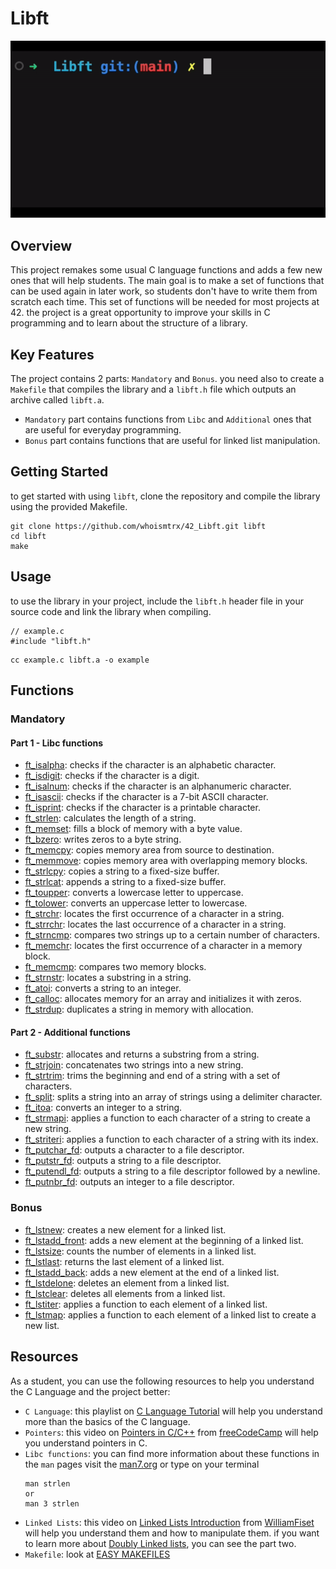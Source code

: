 # Libft

![](https://github.com/whoismtrx/42_Libft/blob/main/Libft.gif)

## Overview

This project remakes some usual C language functions and adds a few new ones that will help students. The main goal is to make a set of functions that can be used again in later work, so students don't have to write them from scratch each time. This set of functions will be needed for most projects at 42. the project is a great opportunity to improve your skills in C programming and to learn about the structure of a library.

## Key Features

The project contains 2 parts: `Mandatory` and `Bonus`. you need also to create a `Makefile` that compiles the library and a `libft.h` file which outputs an archive called `libft.a`.
- `Mandatory` part contains functions from `Libc` and `Additional` ones that are useful for everyday programming.
- `Bonus` part contains functions that are useful for linked list manipulation.

## Getting Started

to get started with using `libft`, clone the repository and compile the library using the provided Makefile.
```
git clone https://github.com/whoismtrx/42_Libft.git libft
cd libft
make
```

## Usage

to use the library in your project, include the `libft.h` header file in your source code and link the library when compiling.
```
// example.c
#include "libft.h"
```
```
cc example.c libft.a -o example
```

## Functions

### Mandatory

#### Part 1 - Libc functions

- [ft_isalpha](https://github.com/whoismtrx/42_Libft/blob/main/sources/ft_isalpha.c): checks if the character is an alphabetic character.
- [ft_isdigit](https://github.com/whoismtrx/42_Libft/blob/main/sources/ft_isdigit.c): checks if the character is a digit.
- [ft_isalnum](https://github.com/whoismtrx/42_Libft/blob/main/sources/ft_isalnum.c): checks if the character is an alphanumeric character.
- [ft_isascii](https://github.com/whoismtrx/42_Libft/blob/main/sources/ft_isascii.c): checks if the character is a 7-bit ASCII character.
- [ft_isprint](https://github.com/whoismtrx/42_Libft/blob/main/sources/ft_isprint.c): checks if the character is a printable character.
- [ft_strlen](https://github.com/whoismtrx/42_Libft/blob/main/sources/ft_strlen.c): calculates the length of a string.
- [ft_memset](https://github.com/whoismtrx/42_Libft/blob/main/sources/ft_memset.c): fills a block of memory with a byte value.
- [ft_bzero](https://github.com/whoismtrx/42_Libft/blob/main/sources/ft_bzero.c): writes zeros to a byte string.
- [ft_memcpy](https://github.com/whoismtrx/42_Libft/blob/main/sources/ft_memcpy.c): copies memory area from source to destination.
- [ft_memmove](https://github.com/whoismtrx/42_Libft/blob/main/sources/ft_memmove.c): copies memory area with overlapping memory blocks.
- [ft_strlcpy](https://github.com/whoismtrx/42_Libft/blob/main/sources/ft_strlcpy.c): copies a string to a fixed-size buffer.
- [ft_strlcat](https://github.com/whoismtrx/42_Libft/blob/main/sources/ft_strlcat.c): appends a string to a fixed-size buffer.
- [ft_toupper](https://github.com/whoismtrx/42_Libft/blob/main/sources/ft_toupper.c): converts a lowercase letter to uppercase.
- [ft_tolower](https://github.com/whoismtrx/42_Libft/blob/main/sources/ft_tolower.c): converts an uppercase letter to lowercase.
- [ft_strchr](https://github.com/whoismtrx/42_Libft/blob/main/sources/ft_strchr.c): locates the first occurrence of a character in a string.
- [ft_strrchr](https://github.com/whoismtrx/42_Libft/blob/main/sources/ft_strrchr.c): locates the last occurrence of a character in a string.
- [ft_strncmp](https://github.com/whoismtrx/42_Libft/blob/main/sources/ft_strncmp.c): compares two strings up to a certain number of characters.
- [ft_memchr](https://github.com/whoismtrx/42_Libft/blob/main/sources/ft_memchr.c): locates the first occurrence of a character in a memory block.
- [ft_memcmp](https://github.com/whoismtrx/42_Libft/blob/main/sources/ft_memcmp.c): compares two memory blocks.
- [ft_strnstr](https://github.com/whoismtrx/42_Libft/blob/main/sources/ft_strnstr.c): locates a substring in a string.
- [ft_atoi](https://github.com/whoismtrx/42_Libft/blob/main/sources/ft_atoi.c): converts a string to an integer.
- [ft_calloc](https://github.com/whoismtrx/42_Libft/blob/main/sources/ft_calloc.c): allocates memory for an array and initializes it with zeros.
- [ft_strdup](https://github.com/whoismtrx/42_Libft/blob/main/sources/ft_strdup.c): duplicates a string in memory with allocation.

#### Part 2 - Additional functions

- [ft_substr](https://github.com/whoismtrx/42_Libft/blob/main/sources/ft_substr.c): allocates and returns a substring from a string.
- [ft_strjoin](https://github.com/whoismtrx/42_Libft/blob/main/sources/ft_strjoin.c): concatenates two strings into a new string.
- [ft_strtrim](https://github.com/whoismtrx/42_Libft/blob/main/sources/ft_strtrim.c): trims the beginning and end of a string with a set of characters.
- [ft_split](https://github.com/whoismtrx/42_Libft/blob/main/sources/ft_split.c): splits a string into an array of strings using a delimiter character.
- [ft_itoa](https://github.com/whoismtrx/42_Libft/blob/main/sources/ft_itoa.c): converts an integer to a string.
- [ft_strmapi](https://github.com/whoismtrx/42_Libft/blob/main/sources/ft_strmapi.c): applies a function to each character of a string to create a new string.
- [ft_striteri](https://github.com/whoismtrx/42_Libft/blob/main/sources/ft_striteri.c): applies a function to each character of a string with its index.
- [ft_putchar_fd](https://github.com/whoismtrx/42_Libft/blob/main/sources/ft_putchar_fd.c): outputs a character to a file descriptor.
- [ft_putstr_fd](https://github.com/whoismtrx/42_Libft/blob/main/sources/ft_putstr_fd.c): outputs a string to a file descriptor.
- [ft_putendl_fd](https://github.com/whoismtrx/42_Libft/blob/main/sources/ft_putendl_fd.c): outputs a string to a file descriptor followed by a newline.
- [ft_putnbr_fd](https://github.com/whoismtrx/42_Libft/blob/main/sources/ft_putnbr_fd.c): outputs an integer to a file descriptor.

### Bonus

- [ft_lstnew](https://github.com/whoismtrx/42_Libft/blob/main/sources/ft_lstnew.c): creates a new element for a linked list.
- [ft_lstadd_front](https://github.com/whoismtrx/42_Libft/blob/main/sources/ft_lstadd_front.c): adds a new element at the beginning of a linked list.
- [ft_lstsize](https://github.com/whoismtrx/42_Libft/blob/main/sources/ft_lstsize.c): counts the number of elements in a linked list.
- [ft_lstlast](https://github.com/whoismtrx/42_Libft/blob/main/sources/ft_lstlast.c): returns the last element of a linked list.
- [ft_lstadd_back](https://github.com/whoismtrx/42_Libft/blob/main/sources/ft_lstadd_back.c): adds a new element at the end of a linked list.
- [ft_lstdelone](https://github.com/whoismtrx/42_Libft/blob/main/sources/ft_lstdelone.c): deletes an element from a linked list.
- [ft_lstclear](https://github.com/whoismtrx/42_Libft/blob/main/sources/ft_lstclear.c): deletes all elements from a linked list.
- [ft_lstiter](https://github.com/whoismtrx/42_Libft/blob/main/sources/ft_lstiter.c): applies a function to each element of a linked list.
- [ft_lstmap](https://github.com/whoismtrx/42_Libft/blob/main/sources/ft_lstmap.c): applies a function to each element of a linked list to create a new list.

## Resources

As a student, you can use the following resources to help you understand the C Language and the project better:
- `C Language`: this playlist on [C Language Tutorial](https://www.youtube.com/watch?v=si-KFFOW2gw&list=PLVlQHNRLflP8IGz6OXwlV_lgHgc72aXlh&index=3&ab_channel=NareshiTechnologies) will help you understand more than the basics of the C language.
- `Pointers`: this video on [Pointers in C/C++](https://www.youtube.com/watch?v=zuegQmMdy8M&ab_channel=freeCodeCamp.org) from [freeCodeCamp](https://www.youtube.com/@freecodecamp) will help you understand pointers in C.
- `Libc functions`: you can find more information about these functions in the `man` pages visit the [man7.org](https://man7.org/linux/man-pages/man7/man.7.html) or type on your terminal
	```
	man strlen
	or
	man 3 strlen
	```
- `Linked Lists`: this video on [Linked Lists Introduction](https://www.youtube.com/watch?v=-Yn5DU0_-lw&list=PLDV1Zeh2NRsB6SWUrDFW2RmDotAfPbeHu&index=6) from [WilliamFiset](https://www.youtube.com/@WilliamFiset-videos) will help you understand them and how to manipulate them. if you want to learn more about [Doubly Linked lists](https://www.youtube.com/watch?v=m-8ZBO2ywaU&list=PLDV1Zeh2NRsB6SWUrDFW2RmDotAfPbeHu&index=7), you can see the part two.
- `Makefile`: look at [EASY MAKEFILES](https://pulgamecanica.herokuapp.com/posts/makefiles)
